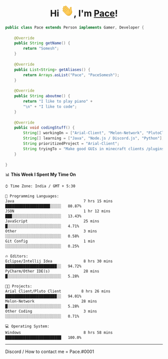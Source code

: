 <div align="center">

<h1>Hi <img src="images/Hi.gif" width="40px" />, I'm <a href="https://www.github.com/PaceSomesh">Pace</a>!</h1>
</div>

```java
public class Pace extends Person implements Gamer, Developer {

	@Override
	public String getName() {
		return "Somesh";
	}
	
	@Override
	public List<String> getAliases() {
		return Arrays.asList("Pace", "PaceSomesh");
	}

	@Override
	public String aboutme() {
		return "I like to play piano" +
		"\n" + "I like to code";
	}
    
	@Override
	public void codingStuff() {
		String[] workingOn = ["Arial-Client", "Melon-Network", "PlutoClient"];
		String[] learning = ["Java", "Node.js / Discord.js", "Python"];
		String prioritizedProject = "Arial-Client";
		String tryingTo = "Make good GUIs in minecraft clients /plugins /mods";
	}
	
}
```

<!-- 
**Languages and Tools:**

<img align="left" alt="Visual Studio Code" width="26px" src="https://raw.githubusercontent.com/github/explore/80688e429a7d4ef2fca1e82350fe8e3517d3494d/topics/visual-studio-code/visual-studio-code.png" />
<img align="left" alt="Figma" width="26px" src="https://raw.githubusercontent.com/github/explore/05d0f0dfceafd861bdf2b53559399dae7b2e2d8b/topics/figma/figma.png" />
<img align="left" alt="Affinity Designer" width="26px" src="https://simpleicons.org/icons/affinitydesigner.svg" />
<img align="left" alt="HTML5" width="26px" src="https://raw.githubusercontent.com/github/explore/80688e429a7d4ef2fca1e82350fe8e3517d3494d/topics/html/html.png" />
<img align="left" alt="CSS3" width="26px" src="https://raw.githubusercontent.com/github/explore/80688e429a7d4ef2fca1e82350fe8e3517d3494d/topics/css/css.png" />
<img align="left" alt="JavaScript" width="26px" src="https://raw.githubusercontent.com/github/explore/80688e429a7d4ef2fca1e82350fe8e3517d3494d/topics/javascript/javascript.png" />
<img align="left" alt="Electron" width="26px" src="https://upload.wikimedia.org/wikipedia/commons/thumb/9/91/Electron_Software_Framework_Logo.svg/1200px-Electron_Software_Framework_Logo.svg.png" />
<img align="left" alt="HTML5" width="26px" src="https://raw.githubusercontent.com/github/explore/80688e429a7d4ef2fca1e82350fe8e3517d3494d/topics/terminal/terminal.png" />
<img align="left" alt="Unity" width="26px" src="https://gallery.leapmotion.com/wp-content/uploads/2016/12/unity-logo.png" />
<img align="left" alt="C#" width="26px" src="https://skillvalue.com/jobs/wp-content/uploads/sites/7/2019/01/csharp_logo.png" />
<img align="left" alt="Java" width="26px" src="http://www.athenaglobus.com/wp-content/uploads/2014/12/java-logo-png.png" /> 
-->

<!--

<!--START_SECTION:waka-->
📊 **This Week I Spent My Time On** 

```text
⌚︎ Time Zone: India / GMT + 5:30

💬 Programming Languages: 
Java                               7 hrs 15 mins       ████████████████████░░░░░   80.87% 
JSON                               1 hr 12 mins        ███░░░░░░░░░░░░░░░░░░░░░░   13.43% 
JavaScript                         25 mins             █░░░░░░░░░░░░░░░░░░░░░░░░   4.71% 
Other                              3 mins              ░░░░░░░░░░░░░░░░░░░░░░░░░   0.58% 
Git Config                         1 min               ░░░░░░░░░░░░░░░░░░░░░░░░░   0.25%

🔥 Editors: 
Eclipse/Intellij Idea              8 hrs 30 mins       ███████████████████████░░   94.72% 
PyCharm/Other IDE(s)               28 mins             █░░░░░░░░░░░░░░░░░░░░░░░░   5.28%

🐱‍💻 Projects: 
Arial Client/Pluto Client         8 hrs 26 mins       ███████████████████████░░   94.01% 
Melon-Network                     28 mins             █░░░░░░░░░░░░░░░░░░░░░░░░   5.28% 
Other Coding                       3 mins             ░░░░░░░░░░░░░░░░░░░░░░░░░   0.71%

💻 Operating System: 
Windows                            8 hrs 58 mins       █████████████████████████   100.0%

```


<!--END_SECTION:waka-->

---

</details>

Discord / How to contact me = Pace.#0001
